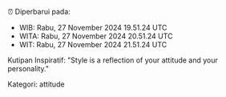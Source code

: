 ⏰ Diperbarui pada:
- WIB: Rabu, 27 November 2024 19.51.24 UTC
- WITA: Rabu, 27 November 2024 20.51.24 UTC
- WIT: Rabu, 27 November 2024 21.51.24 UTC

Kutipan Inspiratif:
"Style is a reflection of your attitude and your personality."


Kategori: attitude

